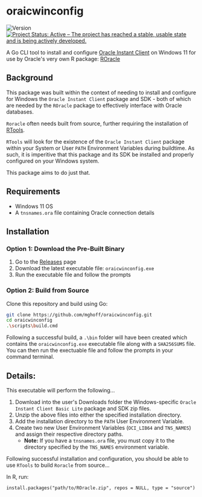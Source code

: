 # oraicwinconfig
![Version](https://img.shields.io/badge/version-0.1.0-blue.svg)
[![Project Status: Active – The project has reached a stable, usable state and is being actively developed.](https://www.repostatus.org/badges/latest/active.svg)](https://www.repostatus.org/#active)

A Go CLI tool to install and configure [Oracle Instant Client](https://www.oracle.com/database/technologies/instant-client/downloads.html) on Windows 11 for use by Oracle's very own R package: [ROracle](https://www.oracle.com/database/technologies/appdev/roracle.html)

## Background

This package was built within the context of needing to install and configure for Windows the `Oracle Instant Client` package and SDK - both of which are needed by the `ROracle` package to effectively interface with Oracle databases.

`Roracle` often needs built from source, further requiring the installation of [RTools](https://cran.r-project.org/bin/windows/Rtools/).

`RTools` will look for the existence of the `Oracle Instant Client` package within your System or User `PATH` Environment Variables during buildtime. As such, it is imperitive that this package and its SDK be installed and properly configured on your Windows system.

This package aims to do just that.

## Requirements

  + Windows 11 OS
  + A `tnsnames.ora` file containing Oracle connection details

## Installation

### Option 1: Download the Pre-Built Binary
1. Go to the [Releases](https://github.com/mghoff/oraicwinconfig/releases) page
2. Download the latest executable file: `oraicwinconfig.exe`
3. Run the executable file and follow the prompts

### Option 2: Build from Source
Clone this repository and build using Go:
```bash
git clone https://github.com/mghoff/oraicwinconfig.git
cd oraicwinconfig
.\scripts\build.cmd
```

Following a successful build, a `.\bin` folder will have been created which contains the `oraicwinconfig.exe` executable file along with a `SHA256SUMS` file. You can then run the exectuable file and follow the prompts in your command terminal.

## Details:

This executable will perform the following...
1. Download into the user's Downloads folder the Windows-specific `Oracle Instant Client Basic Lite` package and SDK zip files.
2. Unzip the above files into either the specified installation directory.
3. Add the installation directory to the `PATH` User Environment Variable.
4. Create two new User Environment Variables (`OCI_LIB64` and `TNS_NAMES`) and assign their respective directory paths.
    + **Note:** If you have a `tnsnames.ora` file, you must copy it to the directory specified by the `TNS_NAMES` environment variable.

Following successful installation and configuration, you should be able to use `RTools` to build `Roracle` from source...

In R, run: 
```
install.packages("path/to/ROracle.zip", repos = NULL, type = "source")
```
